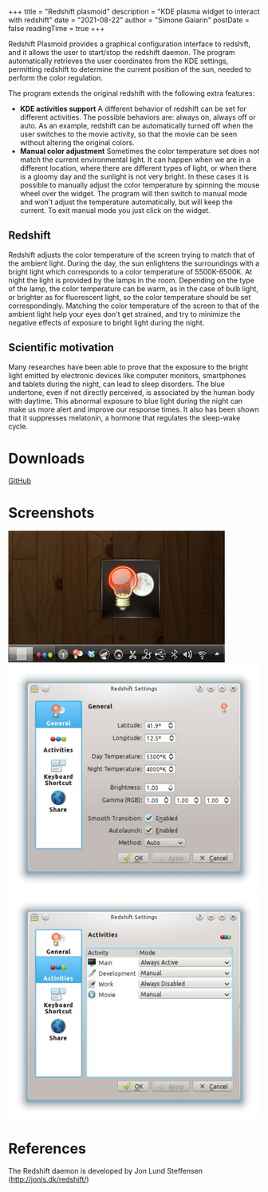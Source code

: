 +++
title = "Redshift plasmoid"
description = "KDE plasma widget to interact with redshift"
date = "2021-08-22"
author = "Simone Gaiarin"
postDate = false
readingTime = true
+++

Redshift Plasmoid provides a graphical configuration interface to redshift, and it allows the user to start/stop the redshift daemon. The program automatically retrieves the user coordinates from the KDE settings, permitting redshift to determine the current position of the sun, needed to perform the color regulation.

The program extends the original redshift with the following extra features:

  * **KDE activities support** A different behavior of redshift can be set for different activities. The possible behaviors are: always on, always off or auto. As an example, redshift can be automatically turned off when the user switches to the movie activity, so that the movie can be seen without altering the original colors.
  * **Manual color adjustment** Sometimes the color temperature set does not match the current environmental light. It can happen when we are in a different location, where there are different types of light, or when there is a gloomy day and the sunlight is not very bright. In these cases it is possible to manually adjust the color temperature by spinning the mouse wheel over the widget. The program will then switch to manual mode and won't adjust the temperature automatically, but will keep the current. To exit manual mode you just click on the widget.

## Redshift

Redshift adjusts the color temperature of the screen trying to match that of the ambient light. During the day, the sun enlightens the surroundings with a bright light which corresponds to a color temperature of 5500K-6500K. At night the light is provided by the lamps in the room. Depending on the type of the lamp, the color temperature can be warm, as in the case of bulb light, or brighter as for fluorescent light, so the color temperature should be set correspondingly. Matching the color temperature of the screen to that of the ambient light help your eyes don't get strained, and try to minimize the negative effects of exposure to bright light during the night.

## Scientific motivation

Many researches have been able to prove that the exposure to the bright light emitted by electronic devices like computer monitors, smartphones and tablets during the night, can lead to sleep disorders. The blue undertone, even if not directly perceived, is associated by the human body with daytime. This abnormal exposure to blue light during the night can make us more alert and improve our response times. It also has been shown that it suppresses melatonin, a hormone that regulates the sleep-wake cycle.

# Downloads

[GitHub](https://github.com/simgunz/redshift-plasmoid)

# Screenshots

![Redshift screenshot 1](images/redshift-scr-1.jpg#center)
![Redshift screenshot 2](images/redshift-scr-2.jpg#center)
![Redshift screenshot 3](images/redshift-scr-3.jpg#center)
# References

The Redshift daemon is developed by Jon Lund Steffensen (http://jonls.dk/redshift/)
